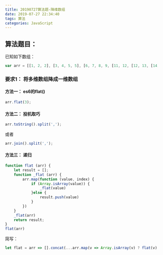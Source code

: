```yaml
---
title: 20190727算法题-降维数组
date: 2019-07-27 22:34:40
tags: 算法
categories: JavaScript
---
```


## 算法题目：

已知如下数组：

```js
var arr = [[1, 2, 2], [3, 4, 5, 5], [6, 7, 8, 9, [11, 12, [12, 13, [14] ] ] ], 10];
```

### 要求1： 将多维数组降成一维数组

#### 方法一： es6的flat()

```js
arr.flat(3);
```

#### 方法二： 投机取巧

```js
arr.toString().split(',');
```

或者

```js
arr.join().split(',');
```

####  方法三： 递归

```js
function flat (arr) {
	let result = [];
	function _flat (arr) {
		arr.map(function (value, index) {
			if (Array.isArray(value)) {
				_flat(value)
			}else {
				result.push(value)
			}
		})
	}
	_flat(arr)
	return result;
}
flat(arr)
```

简写：

```js
let flat = arr => [].concat(...arr.map(v => Array.isArray(v) ? flat(v) : v))
```


